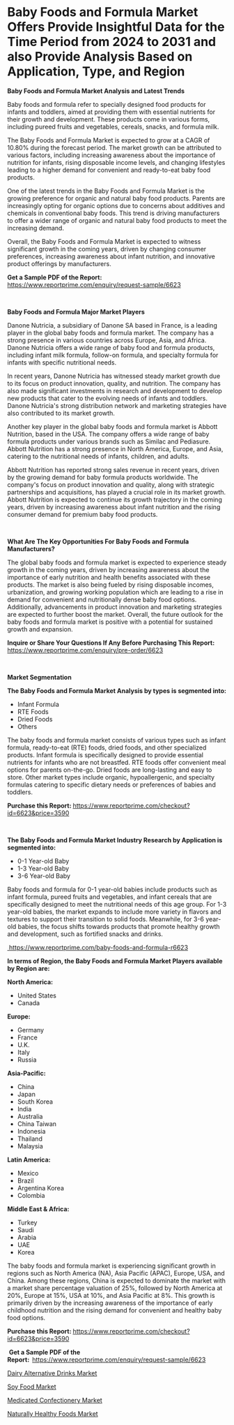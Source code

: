 <p><h1>Baby Foods and Formula Market Offers Provide Insightful Data for the Time Period from 2024 to 2031 and also Provide Analysis Based on Application, Type, and Region</h1></p><p><strong>Baby Foods and Formula Market Analysis and Latest Trends</strong></p>
<p><p>Baby foods and formula refer to specially designed food products for infants and toddlers, aimed at providing them with essential nutrients for their growth and development. These products come in various forms, including pureed fruits and vegetables, cereals, snacks, and formula milk.</p><p>The Baby Foods and Formula Market is expected to grow at a CAGR of 10.80% during the forecast period. The market growth can be attributed to various factors, including increasing awareness about the importance of nutrition for infants, rising disposable income levels, and changing lifestyles leading to a higher demand for convenient and ready-to-eat baby food products.</p><p>One of the latest trends in the Baby Foods and Formula Market is the growing preference for organic and natural baby food products. Parents are increasingly opting for organic options due to concerns about additives and chemicals in conventional baby foods. This trend is driving manufacturers to offer a wider range of organic and natural baby food products to meet the increasing demand.</p><p>Overall, the Baby Foods and Formula Market is expected to witness significant growth in the coming years, driven by changing consumer preferences, increasing awareness about infant nutrition, and innovative product offerings by manufacturers.</p></p>
<p><strong>Get a Sample PDF of the Report:&nbsp;</strong> <a href="https://www.reportprime.com/enquiry/request-sample/6623">https://www.reportprime.com/enquiry/request-sample/6623</a></p>
<p>&nbsp;</p>
<p><strong>Baby Foods and Formula Major Market Players</strong></p>
<p><p>Danone Nutricia, a subsidiary of Danone SA based in France, is a leading player in the global baby foods and formula market. The company has a strong presence in various countries across Europe, Asia, and Africa. Danone Nutricia offers a wide range of baby food and formula products, including infant milk formula, follow-on formula, and specialty formula for infants with specific nutritional needs.</p><p>In recent years, Danone Nutricia has witnessed steady market growth due to its focus on product innovation, quality, and nutrition. The company has also made significant investments in research and development to develop new products that cater to the evolving needs of infants and toddlers. Danone Nutricia's strong distribution network and marketing strategies have also contributed to its market growth.</p><p>Another key player in the global baby foods and formula market is Abbott Nutrition, based in the USA. The company offers a wide range of baby formula products under various brands such as Similac and Pediasure. Abbott Nutrition has a strong presence in North America, Europe, and Asia, catering to the nutritional needs of infants, children, and adults.</p><p>Abbott Nutrition has reported strong sales revenue in recent years, driven by the growing demand for baby formula products worldwide. The company's focus on product innovation and quality, along with strategic partnerships and acquisitions, has played a crucial role in its market growth. Abbott Nutrition is expected to continue its growth trajectory in the coming years, driven by increasing awareness about infant nutrition and the rising consumer demand for premium baby food products.</p></p>
<p>&nbsp;</p>
<p><strong>What Are The Key Opportunities For Baby Foods and Formula Manufacturers?</strong></p>
<p><p>The global baby foods and formula market is expected to experience steady growth in the coming years, driven by increasing awareness about the importance of early nutrition and health benefits associated with these products. The market is also being fueled by rising disposable incomes, urbanization, and growing working population which are leading to a rise in demand for convenient and nutritionally dense baby food options. Additionally, advancements in product innovation and marketing strategies are expected to further boost the market. Overall, the future outlook for the baby foods and formula market is positive with a potential for sustained growth and expansion.</p></p>
<p><strong>Inquire or Share Your Questions If Any Before Purchasing This Report:</strong> <a href="https://www.reportprime.com/enquiry/pre-order/6623">https://www.reportprime.com/enquiry/pre-order/6623</a></p>
<p>&nbsp;</p>
<p><strong>Market Segmentation</strong></p>
<p><strong>The Baby Foods and Formula Market Analysis by types is segmented into:</strong></p>
<p><ul><li>Infant Formula</li><li>RTE Foods</li><li>Dried Foods</li><li>Others</li></ul></p>
<p><p>The baby foods and formula market consists of various types such as infant formula, ready-to-eat (RTE) foods, dried foods, and other specialized products. Infant formula is specifically designed to provide essential nutrients for infants who are not breastfed. RTE foods offer convenient meal options for parents on-the-go. Dried foods are long-lasting and easy to store. Other market types include organic, hypoallergenic, and specialty formulas catering to specific dietary needs or preferences of babies and toddlers.</p></p>
<p><strong>Purchase this Report:&nbsp;</strong><a href="https://www.reportprime.com/checkout?id=6623&price=3590">https://www.reportprime.com/checkout?id=6623&price=3590</a></p>
<p>&nbsp;</p>
<p><strong>The Baby Foods and Formula Market Industry Research by Application is segmented into:</strong></p>
<p><ul><li>0-1 Year-old Baby</li><li>1-3 Year-old Baby</li><li>3-6 Year-old Baby</li></ul></p>
<p><p>Baby foods and formula for 0-1 year-old babies include products such as infant formula, pureed fruits and vegetables, and infant cereals that are specifically designed to meet the nutritional needs of this age group. For 1-3 year-old babies, the market expands to include more variety in flavors and textures to support their transition to solid foods. Meanwhile, for 3-6 year-old babies, the focus shifts towards products that promote healthy growth and development, such as fortified snacks and drinks.</p></p>
<p><a href="https://www.reportprime.com/baby-foods-and-formula-r6623">&nbsp;https://www.reportprime.com/baby-foods-and-formula-r6623</a></p>
<p><strong>In terms of Region, the Baby Foods and Formula Market Players available by Region are:</strong></p>
<p>
    <p> <strong> North America: </strong>
        <ul>
            <li>United States</li>
            <li>Canada</li>
        </ul>
        </p> 
    <p> <strong> Europe: </strong>
        <ul>
            <li>Germany</li>
            <li>France</li>
            <li>U.K.</li>
            <li>Italy</li>
            <li>Russia</li>
        </ul>
        </p> 
    <p> <strong> Asia-Pacific: </strong>
        <ul>
            <li>China</li>
            <li>Japan</li>
            <li>South Korea</li>
            <li>India</li>
            <li>Australia</li>
            <li>China Taiwan</li>
            <li>Indonesia</li>
            <li>Thailand</li>
            <li>Malaysia</li>
        </ul>
        </p> 
    <p> <strong> Latin America: </strong>
        <ul>
            <li>Mexico</li>
            <li>Brazil</li>
            <li>Argentina Korea</li>
            <li>Colombia</li>
        </ul>
        </p> 
    <p> <strong> Middle East & Africa: </strong>
        <ul>
            <li>Turkey</li>
            <li>Saudi</li>
            <li>Arabia</li>
            <li>UAE</li>
            <li>Korea</li>
        </ul>
    </p>
    </p>
<p><p>The baby foods and formula market is experiencing significant growth in regions such as North America (NA), Asia Pacific (APAC), Europe, USA, and China. Among these regions, China is expected to dominate the market with a market share percentage valuation of 25%, followed by North America at 20%, Europe at 15%, USA at 10%, and Asia Pacific at 8%. This growth is primarily driven by the increasing awareness of the importance of early childhood nutrition and the rising demand for convenient and healthy baby food options.</p></p>
<p><strong>Purchase this Report: </strong><a href="https://www.reportprime.com/checkout?id=6623&price=3590">https://www.reportprime.com/checkout?id=6623&price=3590</a></p>
<p>&nbsp;<strong>Get a Sample PDF of the Report:&nbsp;&nbsp;</strong><a href="https://www.reportprime.com/enquiry/request-sample/6623">https://www.reportprime.com/enquiry/request-sample/6623</a></p>
<p><strong></strong></p>
<p><p><a href="https://github.com/ochgvvcj16/Market-Research-Report-List-1/blob/main/dairy-alternative-drinks-market.md">Dairy Alternative Drinks Market</a></p><p><a href="https://github.com/btwcqfvq34/Market-Research-Report-List-2/blob/main/soy-food-market.md">Soy Food Market</a></p><p><a href="https://github.com/mauripalmi/Market-Research-Report-List-5/blob/main/medicated-confectionery-market.md">Medicated Confectionery Market</a></p><p><a href="https://github.com/nicoletavirag/Market-Research-Report-List-5/blob/main/naturally-healthy-foods-market.md">Naturally Healthy Foods Market</a></p></p>